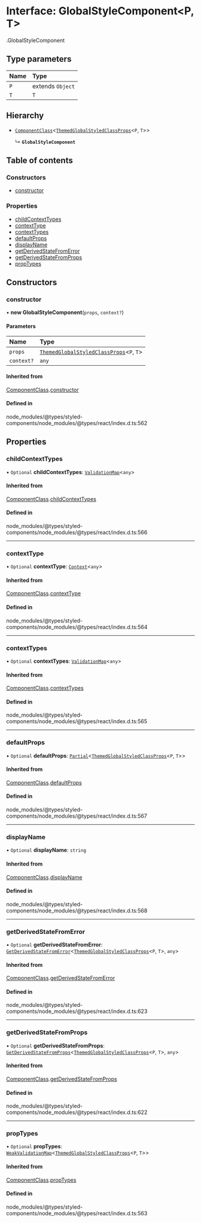 # Interface: GlobalStyleComponent<P, T\>

[<internal>](../wiki/%3Cinternal%3E).GlobalStyleComponent

## Type parameters

| Name | Type |
| :------ | :------ |
| `P` | extends `Object` |
| `T` | `T` |

## Hierarchy

- [`ComponentClass`](../wiki/%3Cinternal%3E.ComponentClass)<[`ThemedGlobalStyledClassProps`](../wiki/%3Cinternal%3E#themedglobalstyledclassprops)<`P`, `T`\>\>

  ↳ **`GlobalStyleComponent`**

## Table of contents

### Constructors

- [constructor](../wiki/%3Cinternal%3E.GlobalStyleComponent#constructor)

### Properties

- [childContextTypes](../wiki/%3Cinternal%3E.GlobalStyleComponent#childcontexttypes)
- [contextType](../wiki/%3Cinternal%3E.GlobalStyleComponent#contexttype)
- [contextTypes](../wiki/%3Cinternal%3E.GlobalStyleComponent#contexttypes)
- [defaultProps](../wiki/%3Cinternal%3E.GlobalStyleComponent#defaultprops)
- [displayName](../wiki/%3Cinternal%3E.GlobalStyleComponent#displayname)
- [getDerivedStateFromError](../wiki/%3Cinternal%3E.GlobalStyleComponent#getderivedstatefromerror)
- [getDerivedStateFromProps](../wiki/%3Cinternal%3E.GlobalStyleComponent#getderivedstatefromprops)
- [propTypes](../wiki/%3Cinternal%3E.GlobalStyleComponent#proptypes)

## Constructors

### constructor

• **new GlobalStyleComponent**(`props`, `context?`)

#### Parameters

| Name | Type |
| :------ | :------ |
| `props` | [`ThemedGlobalStyledClassProps`](../wiki/%3Cinternal%3E#themedglobalstyledclassprops)<`P`, `T`\> |
| `context?` | `any` |

#### Inherited from

[ComponentClass](../wiki/%3Cinternal%3E.ComponentClass).[constructor](../wiki/%3Cinternal%3E.ComponentClass#constructor)

#### Defined in

node_modules/@types/styled-components/node_modules/@types/react/index.d.ts:562

## Properties

### childContextTypes

• `Optional` **childContextTypes**: [`ValidationMap`](../wiki/%3Cinternal%3E#validationmap)<`any`\>

#### Inherited from

[ComponentClass](../wiki/%3Cinternal%3E.ComponentClass).[childContextTypes](../wiki/%3Cinternal%3E.ComponentClass#childcontexttypes)

#### Defined in

node_modules/@types/styled-components/node_modules/@types/react/index.d.ts:566

___

### contextType

• `Optional` **contextType**: [`Context`](../wiki/%3Cinternal%3E.Context)<`any`\>

#### Inherited from

[ComponentClass](../wiki/%3Cinternal%3E.ComponentClass).[contextType](../wiki/%3Cinternal%3E.ComponentClass#contexttype)

#### Defined in

node_modules/@types/styled-components/node_modules/@types/react/index.d.ts:564

___

### contextTypes

• `Optional` **contextTypes**: [`ValidationMap`](../wiki/%3Cinternal%3E#validationmap)<`any`\>

#### Inherited from

[ComponentClass](../wiki/%3Cinternal%3E.ComponentClass).[contextTypes](../wiki/%3Cinternal%3E.ComponentClass#contexttypes)

#### Defined in

node_modules/@types/styled-components/node_modules/@types/react/index.d.ts:565

___

### defaultProps

• `Optional` **defaultProps**: [`Partial`](../wiki/%3Cinternal%3E#partial)<[`ThemedGlobalStyledClassProps`](../wiki/%3Cinternal%3E#themedglobalstyledclassprops)<`P`, `T`\>\>

#### Inherited from

[ComponentClass](../wiki/%3Cinternal%3E.ComponentClass).[defaultProps](../wiki/%3Cinternal%3E.ComponentClass#defaultprops)

#### Defined in

node_modules/@types/styled-components/node_modules/@types/react/index.d.ts:567

___

### displayName

• `Optional` **displayName**: `string`

#### Inherited from

[ComponentClass](../wiki/%3Cinternal%3E.ComponentClass).[displayName](../wiki/%3Cinternal%3E.ComponentClass#displayname)

#### Defined in

node_modules/@types/styled-components/node_modules/@types/react/index.d.ts:568

___

### getDerivedStateFromError

• `Optional` **getDerivedStateFromError**: [`GetDerivedStateFromError`](../wiki/%3Cinternal%3E#getderivedstatefromerror)<[`ThemedGlobalStyledClassProps`](../wiki/%3Cinternal%3E#themedglobalstyledclassprops)<`P`, `T`\>, `any`\>

#### Inherited from

[ComponentClass](../wiki/%3Cinternal%3E.ComponentClass).[getDerivedStateFromError](../wiki/%3Cinternal%3E.ComponentClass#getderivedstatefromerror)

#### Defined in

node_modules/@types/styled-components/node_modules/@types/react/index.d.ts:623

___

### getDerivedStateFromProps

• `Optional` **getDerivedStateFromProps**: [`GetDerivedStateFromProps`](../wiki/%3Cinternal%3E#getderivedstatefromprops)<[`ThemedGlobalStyledClassProps`](../wiki/%3Cinternal%3E#themedglobalstyledclassprops)<`P`, `T`\>, `any`\>

#### Inherited from

[ComponentClass](../wiki/%3Cinternal%3E.ComponentClass).[getDerivedStateFromProps](../wiki/%3Cinternal%3E.ComponentClass#getderivedstatefromprops)

#### Defined in

node_modules/@types/styled-components/node_modules/@types/react/index.d.ts:622

___

### propTypes

• `Optional` **propTypes**: [`WeakValidationMap`](../wiki/%3Cinternal%3E#weakvalidationmap-1)<[`ThemedGlobalStyledClassProps`](../wiki/%3Cinternal%3E#themedglobalstyledclassprops)<`P`, `T`\>\>

#### Inherited from

[ComponentClass](../wiki/%3Cinternal%3E.ComponentClass).[propTypes](../wiki/%3Cinternal%3E.ComponentClass#proptypes)

#### Defined in

node_modules/@types/styled-components/node_modules/@types/react/index.d.ts:563
